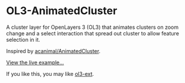 # OL3-AnimatedCluster
A cluster layer for OpenLayers 3 (OL3)  that animates clusters on zoom change and a select interaction that spread out cluster to allow feature selection  in it.

Inspired by [acanimal/AnimatedCluster](https://github.com/acanimal/AnimatedCluster).

[View the live  example...](http://viglino.github.io/OL3-AnimatedCluster)

If you like this, you may like [ol3-ext](http://viglino.github.io/ol3-ext/).
